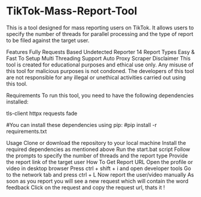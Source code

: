 # TikTok-Mass-Report-Tool
This is a tool designed for mass reporting users on TikTok. It allows users to specify the number of threads for parallel processing and the type of report to be filed against the target user.

Features
Fully Requests Based
Undetected Reporter
14 Report Types
Easy & Fast To Setup
Multi Threading Support
Auto Proxy Scraper
Disclaimer
This tool is created for educational purposes and ethical use only. Any misuse of this tool for malicious purposes is not condoned. The developers of this tool are not responsible for any illegal or unethical activities carried out using this tool.

Requirements
To run this tool, you need to have the following dependencies installed:

tls-client
httpx
requests
fade

#You can install these dependencies using pip:
#pip install -r requirements.txt

Usage
Clone or download the repository to your local machine
Install the required dependencies as mentioned above
Run the start.bat script
Follow the prompts to specify the number of threads and the report type
Provide the report link of the target user
How To Get Report URL
Open the profile or video in desktop browser
Press ctrl + shift + i and open developer tools
Go to the network tab and press ctrl + L
Now report the user/video manually
As soon as you report you will see a new request which will contain the word feedback
Click on the request and copy the request url, thats it !

